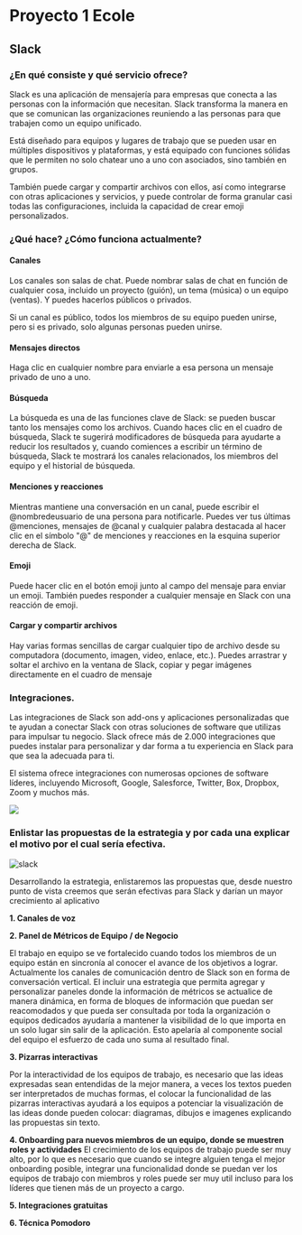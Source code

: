 # Proyecto 1 Ecole

## Slack 
### ¿En qué consiste y qué servicio ofrece?
Slack es una aplicación de mensajería para empresas que conecta a las personas con la información que necesitan. Slack transforma la manera en que se comunican las organizaciones reuniendo a las personas para que trabajen como un equipo unificado.

Está diseñado para equipos y lugares de trabajo que se pueden usar en múltiples dispositivos y plataformas, y está equipado con funciones sólidas que le permiten no solo chatear uno a uno con asociados, sino también en grupos.

También puede cargar y compartir archivos con ellos, así como integrarse con otras aplicaciones y servicios, y puede controlar de forma granular casi todas las configuraciones, incluida la capacidad de crear emoji personalizados.

### ¿Qué hace? ¿Cómo funciona actualmente?

#### Canales
Los canales son salas de chat. Puede nombrar salas de chat en función de cualquier cosa, incluido un proyecto (guión), un tema (música) o un equipo (ventas). Y puedes hacerlos públicos o privados.

Si un canal es público, todos los miembros de su equipo pueden unirse, pero si es privado, solo algunas personas pueden unirse.

#### Mensajes directos
Haga clic en cualquier nombre para enviarle a esa persona un mensaje privado de uno a uno.

#### Búsqueda
La búsqueda es una de las funciones clave de Slack: se pueden buscar tanto los mensajes como los archivos. Cuando haces clic en el cuadro de búsqueda, Slack te sugerirá modificadores de búsqueda para ayudarte a reducir los resultados y, cuando comiences a escribir un término de búsqueda, Slack te mostrará los canales relacionados, los miembros del equipo y el historial de búsqueda.

#### Menciones y reacciones
Mientras mantiene una conversación en un canal, puede escribir el @nombredeusuario de una persona para notificarle. Puedes ver tus últimas @menciones, mensajes de @canal y cualquier palabra destacada al hacer clic en el símbolo "@" de menciones y reacciones en la esquina superior derecha de Slack.

#### Emoji
Puede hacer clic en el botón emoji junto al campo del mensaje para enviar un emoji. También puedes responder a cualquier mensaje en Slack con una reacción de emoji. 

#### Cargar y compartir archivos
Hay varias formas sencillas de cargar cualquier tipo de archivo desde su computadora (documento, imagen, video, enlace, etc.). Puedes arrastrar y soltar el archivo en la ventana de Slack, copiar y pegar imágenes directamente en el cuadro de mensaje

### Integraciones.
Las integraciones de Slack son add-ons y aplicaciones personalizadas que te ayudan a conectar Slack con otras soluciones de software que utilizas para impulsar tu negocio.
Slack ofrece más de 2.000 integraciones que puedes instalar para personalizar y dar forma a tu experiencia en Slack para que sea la adecuada para ti.

El sistema ofrece integraciones con numerosas opciones de software líderes, incluyendo Microsoft, Google, Salesforce, Twitter, Box, Dropbox, Zoom y muchos más.

<img src="https://kinsta.com/wp-content/uploads/2021/01/pasted-image-0-5.png"/>

### Enlistar las propuestas de la estrategia y por cada una explicar el motivo por el cual sería efectiva.

<img src="https://i.ibb.co/nLfDv9r/slack.png" alt="slack">

Desarrollando la estrategia, enlistaremos las propuestas que, desde nuestro punto de vista creemos que serán efectivas para Slack y darían un mayor crecimiento al aplicativo

**1. Canales de voz**

**2. Panel de Métricos de Equipo / de Negocio**

El trabajo en equipo se ve fortalecido cuando todos los miembros de un equipo están en sincronía al conocer el avance de los objetivos a lograr.
Actualmente los canales de comunicación dentro de Slack son en forma de conversación vertical. El incluir una estrategia que permita agregar y personalizar paneles donde la información de métricos se actualice de manera dinámica, en forma de bloques de información que puedan ser reacomodados y que pueda ser consultada por toda la organización o equipos dedicados ayudaría a mantener la visibilidad de lo que importa en un solo lugar sin salir de la aplicación. Esto apelaría al componente social del equipo el esfuerzo de cada uno suma al resultado final.

**3. Pizarras interactivas**

Por la interactividad de los equipos de trabajo, es necesario que las ideas expresadas sean entendidas de la mejor manera, a veces los textos pueden ser interpretados de muchas formas, el colocar la funcionalidad de las pizarras interactivas ayudará a los equipos a potenciar la visualización de las ideas donde pueden colocar: diagramas, dibujos e imagenes explicando las propuestas sin texto.

**4. Onboarding para nuevos miembros de un equipo, donde se muestren roles y actividades**
El crecimiento de los equipos de trabajo puede ser muy alto, por lo que es necesario que cuando se integre alguien tenga el mejor onboarding posible, integrar una funcionalidad donde se puedan ver los equipos de trabajo con miembros y roles puede ser muy util incluso para los líderes que tienen más de un proyecto a cargo.

**5. Integraciones gratuitas**

**6. Técnica Pomodoro**
